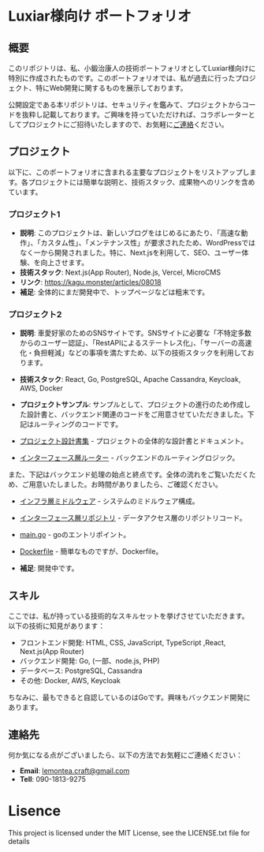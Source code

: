 # Luxiar様向け ポートフォリオ

## 概要
このリポジトリは、私、小鍛治康人の技術ポートフォリオとしてLuxiar様向けに特別に作成されたものです。このポートフォリオでは、私が過去に行ったプロジェクト、特にWeb開発に関するものを展示しております。

公開設定である本リポジトリは、セキュリティを鑑みて、プロジェクトからコードを抜粋し記載しております。ご興味を持っていただければ、コラボレーターとしてプロジェクトにご招待いたしますので、お気軽に[ご連絡](#連絡先)ください。

## プロジェクト
以下に、このポートフォリオに含まれる主要なプロジェクトをリストアップします。各プロジェクトには簡単な説明と、技術スタック、成果物へのリンクを含めています。

### プロジェクト1
- **説明**: このプロジェクトは、新しいブログをはじめるにあたり、「高速な動作」、「カスタム性」、「メンテナンス性」が要求されたため、WordPressではなく一から開発されました。特に、Next.jsを利用して、SEO、ユーザー体験、を向上させます。
- **技術スタック**: Next.js(App Router), Node.js, Vercel, MicroCMS
- **リンク**: https://kagu.monster/articles/08018
- **補足**: 全体的にまだ開発中で、トップページなどは粗末です。

### プロジェクト2
- **説明**: 車愛好家のためのSNSサイトです。SNSサイトに必要な「不特定多数からのユーザー認証」、「RestAPIによるステートレス化」、「サーバーの高速化・負担軽減」などの事項を満たすため、以下の技術スタックを利用しております。
- **技術スタック**: React, Go, PostgreSQL, Apache Cassandra, Keycloak, AWS, Docker
- **プロジェクトサンプル**:
サンプルとして、プロジェクトの進行のため作成した設計書と、バックエンド関連のコードをご用意させていただきました。下記はルーティングのコードです。

- [プロジェクト設計書集](./project2/docs/) - プロジェクトの全体的な設計書とドキュメント。
- [インターフェース層ルーター](./project2/samples-backend/interface/routers/) - バックエンドのルーティングロジック。

また、下記はバックエンド処理の始点と終点です。全体の流れをご覧いただくため、ご用意いたしました。お時間がありましたら、ご確認ください。

- [インフラ層ミドルウェア](./project2/samples-backend/infrastructure/middleware/) - システムのミドルウェア構成。
- [インターフェース層リポジトリ](./project2/samples-backend/interface/repositories/) - データアクセス層のリポジトリコード。
- [main.go](./project2/samples-backend/main.go) - goのエントリポイント。
- [Dockerfile](./project2/samples-backend/Dockerfile) - 簡単なものですが、Dockerfile。

- **補足**: 開発中です。

## スキル
ここでは、私が持っている技術的なスキルセットを挙げさせていただきます。
以下の技術に知見があります：
- フロントエンド開発: HTML, CSS, JavaScript, TypeScript ,React, Next.js(App Router)
- バックエンド開発: Go, (一部、node.js, PHP)
- データベース: PostgreSQL, Cassandra
- その他: Docker, AWS, Keycloak

ちなみに、最もできると自認しているのはGoです。興味もバックエンド開発にあります。

## 連絡先
何か気になる点がございましたら、以下の方法でお気軽にご連絡ください：
- **Email**: [lemontea.craft@gmail.com](mailto:lemontea.craft@gmail.com)
- **Tell**: 090-1813-9275

# Lisence
This project is licensed under the MIT License, see the LICENSE.txt file for details
